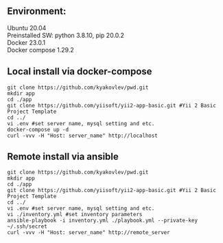 ## Environment:
Ubuntu 20.04<br>
Preinstalled SW: python 3.8.10, pip 20.0.2<br>
Docker 23.0.1<br>
Docker compose 1.29.2
## Local install via docker-compose
```
git clone https://github.com/kyakovlev/pwd.git
mkdir app
cd ./app
git clone https://github.com/yiisoft/yii2-app-basic.git #Yii 2 Basic Project Template
cd ../
vi .env #set server name, mysql setting and etc.
docker-compose up -d
curl -vvv -H "Host: server_name" http://localhost 
```
## Remote install via ansible
```
git clone https://github.com/kyakovlev/pwd.git
mkdir app
cd ./app
git clone https://github.com/yiisoft/yii2-app-basic.git #Yii 2 Basic Project Template
cd ../
vi .env #set server name, mysql setting and etc.
vi ./inventory.yml #set inventory parameters
ansible-playbook -i inventory.yml ./playbook.yml --private-key ~/.ssh/secret
curl -vvv -H "Host: server_name" http://remote_server
```
